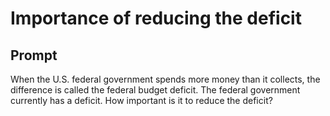 # Importance of reducing the deficit

## Prompt
When the U.S. federal government spends more money than it collects, the difference is called the federal budget deficit. The federal government currently has a deficit. How important is it to reduce the deficit?
